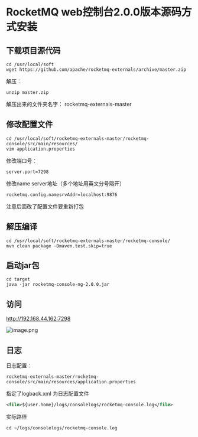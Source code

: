 # RocketMQ web控制台2.0.0版本源码方式安装

## 下载项目源代码

```shell
cd /usr/local/soft
wget https://github.com/apache/rocketmq-externals/archive/master.zip
```

解压：

```shell
unzip master.zip
```

解压出来的文件夹名字：
rocketmq-externals-master

## 修改配置文件

```shell
cd /usr/local/soft/rocketmq-externals-master/rocketmq-console/src/main/resources/
vim application.properties
```

修改端口号：

```properties
server.port=7298
```

修改name server地址（多个地址用英文分号隔开）

```properties
rocketmq.config.namesrvAddr=localhost:9876
```

注意后面改了配置文件要重新打包

## 解压编译

```shell
cd /usr/local/soft/rocketmq-externals-master/rocketmq-console/
mvn clean package -Dmaven.test.skip=true
```

## 启动jar包

```shell
cd target
java -jar rocketmq-console-ng-2.0.0.jar
```

## 访问
http://192.168.44.162:7298

![image.png](\images\448d19ed905f411e92fee3ee69b34c6b.png)

## 日志
日志配置：

```shell
rocketmq-externals-master/rocketmq-console/src/main/resources/application.properties
```

指定了logback.xml 为日志配置文件

```xml
<file>${user.home}/logs/consolelogs/rocketmq-console.log</file>
```

实际路径

```shell
cd ~/logs/consolelogs/rocketmq-console.log
```